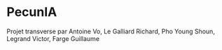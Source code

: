 # PecunIA
Projet transverse par Antoine Vo, Le Galliard Richard, Pho Young Shoun, Legrand Victor, Farge Guillaume
